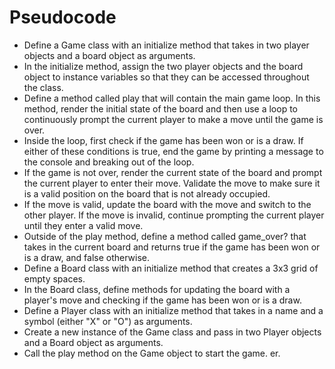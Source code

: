# Pseudocode

- Define a Game class with an initialize method that takes in two player objects and a board object as arguments.
- In the initialize method, assign the two player objects and the board object to instance variables so that they can be accessed throughout the class.
- Define a method called play that will contain the main game loop. In this method, render the initial state of the board and then use a loop to continuously prompt the current player to make a move until the game is over.
- Inside the loop, first check if the game has been won or is a draw. If either of these conditions is true, end the game by printing a message to the console and breaking out of the loop.
- If the game is not over, render the current state of the board and prompt the current player to enter their move. Validate the move to make sure it is a valid position on the board that is not already occupied.
- If the move is valid, update the board with the move and switch to the other player. If the move is invalid, continue prompting the current player until they enter a valid move.
- Outside of the play method, define a method called game_over? that takes in the current board and returns true if the game has been won or is a draw, and false otherwise.
- Define a Board class with an initialize method that creates a 3x3 grid of empty spaces.
- In the Board class, define methods for updating the board with a player's move and checking if the game has been won or is a draw.
- Define a Player class with an initialize method that takes in a name and a symbol (either "X" or "O") as arguments.
- Create a new instance of the Game class and pass in two Player objects and a Board object as arguments.
- Call the play method on the Game object to start the game.
  er.
